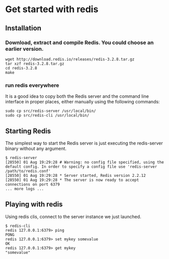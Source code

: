 # Get started with redis

## Installation
### Download, extract and compile Redis. You could choose an earlier version.

```shell
wget http://download.redis.io/releases/redis-3.2.8.tar.gz
tar xzf redis-3.2.8.tar.gz
cd redis-3.2.8
make
```

### run redis everywhere
It is a good idea to copy both the Redis server and the command line interface in proper places, either manually using the following commands:
```shell
sudo cp src/redis-server /usr/local/bin/
sudo cp src/redis-cli /usr/local/bin/
```

## Starting Redis
The simplest way to start the Redis server is just executing the redis-server binary without any argument.
```shell
$ redis-server
[28550] 01 Aug 19:29:28 # Warning: no config file specified, using the default config. In order to specify a config file use 'redis-server /path/to/redis.conf'
[28550] 01 Aug 19:29:28 * Server started, Redis version 2.2.12
[28550] 01 Aug 19:29:28 * The server is now ready to accept connections on port 6379
... more logs ...
```

## Playing with redis
Using redis clis, connect to the server instance we just launched.
```shell
$ redis-cli                                                                
redis 127.0.0.1:6379> ping
PONG
redis 127.0.0.1:6379> set mykey somevalue
OK
redis 127.0.0.1:6379> get mykey
"somevalue"
```

